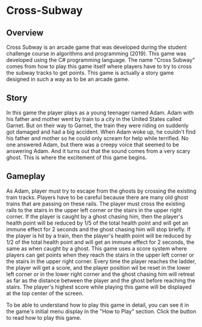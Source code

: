 # Cross-Subway

## Overview
Cross Subway is an arcade game that was developed during the student challenge course in algorithms and programming (2019). This game was developed using the C# programming language. The name "Cross Subway" comes from how to play this game itself where players have to try to cross the subway tracks to get points. This game is actually a story game designed in such a way as to be an arcade game.

## Story
In this game the player plays as a young teenager named Adam. Adam with his father and mother went by train to a city in the United States called Garnet. But on their way to Garnet, the train they were riding on suddenly got damaged and had a big accident. When Adam woke up, he couldn't find his father and mother so he could only scream for help while terrified. No one answered Adam, but there was a creepy voice that seemed to be answering Adam. And it turns out that the sound comes from a very scary ghost. This is where the excitement of this game begins.

## Gameplay
As Adam, player must try to escape from the ghosts by crossing the existing train tracks. Players have to be careful because there are many old ghost trains that are passing on these rails. The player must cross the existing rails to the stairs in the upper left corner or the stairs in the upper right corner. If the player is caught by a ghost chasing him, then the player's health point will be reduced by 1/5 of the total health point and will get an immune effect for 2 seconds and the ghost chasing him will stop briefly. If the player is hit by a train, then the player's health point will be reduced by 1/2 of the total health point and will get an immune effect for 2 seconds, the same as when caught by a ghost. This game uses a score system where players can get points when they reach the stairs in the upper left corner or the stairs in the upper right corner. Every time the player reaches the ladder, the player will get a score, and the player position wil be reset in the lower left corner or in the lower right corner and the ghost chasing him will retreat as far as the distance between the player and the ghost before reaching the stairs. The player's highest score while playing this game will be displayed at the top center of the screen.


To be able to understand how to play this game in detail, you can see it in the game's initial menu display in the "How to Play" section. Click the button to read how to play this game.
